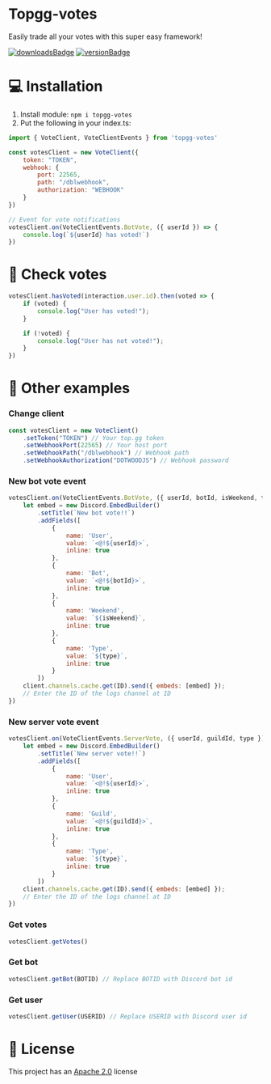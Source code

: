 # Topgg-votes
Easily trade all your votes with this super easy framework!

[![downloadsBadge](https://img.shields.io/npm/dt/topgg-votes?style=for-the-badge)](https://npmjs.com/topgg-votes)
[![versionBadge](https://img.shields.io/npm/v/topgg-votes?style=for-the-badge)](https://npmjs.com/topgg-votes)

# 💻 Installation

1. Install module: `npm i topgg-votes`
2. Put the following in your index.ts:
```js
import { VoteClient, VoteClientEvents } from 'topgg-votes'

const votesClient = new VoteClient({
    token: "TOKEN",
    webhook: {
        port: 22565,
        path: "/dblwebhook",
        authorization: "WEBHOOK"
    }
})

// Event for vote notifications
votesClient.on(VoteClientEvents.BotVote, ({ userId }) => {
    console.log(`${userId} has voted!`)
})
```

# 📨 Check votes
```js
votesClient.hasVoted(interaction.user.id).then(voted => {
    if (voted) {
        console.log("User has voted!");
    }

    if (!voted) {
        console.log("User has not voted!");
    }
})
```

# 📂 Other examples
### Change client
```js
const votesClient = new VoteClient()
    .setToken("TOKEN") // Your top.gg token
    .setWebhookPort(22565) // Your host port
    .setWebhookPath("/dblwebhook") // Webhook path
    .setWebhookAuthorization("DOTWOODJS") // Webhook password
```

### New bot vote event
```js
votesClient.on(VoteClientEvents.BotVote, ({ userId, botId, isWeekend, type }) => {
    let embed = new Discord.EmbedBuilder()
        .setTitle(`New bot vote!!`)
        .addFields([
            {
                name: 'User',
                value: `<@!${userId}>`,
                inline: true
            },
            {
                name: 'Bot',
                value: `<@!${botId}>`,
                inline: true
            },
            {
                name: 'Weekend',
                value: `${isWeekend}`,
                inline: true
            },
            {
                name: 'Type',
                value: `${type}`,
                inline: true
            }
        ])
    client.channels.cache.get(ID).send({ embeds: [embed] });
    // Enter the ID of the logs channel at ID
})
```

### New server vote event
```js
votesClient.on(VoteClientEvents.ServerVote, ({ userId, guildId, type }) => {
    let embed = new Discord.EmbedBuilder()
        .setTitle(`New server vote!!`)
        .addFields([
            {
                name: 'User',
                value: `<@!${userId}>`,
                inline: true
            },
            {
                name: 'Guild',
                value: `<@!${guildId}>`,
                inline: true
            },
            {
                name: 'Type',
                value: `${type}`,
                inline: true
            }
        ])
    client.channels.cache.get(ID).send({ embeds: [embed] });
    // Enter the ID of the logs channel at ID
})
```

### Get votes
```js
votesClient.getVotes()
```

### Get bot
```js
votesClient.getBot(BOTID) // Replace BOTID with Discord bot id
```

### Get user
```js
votesClient.getUser(USERID) // Replace USERID with Discord user id
```

# 📑 License
This project has an <a href="https://github.com/DotwoodMedia/topgg-votes/blob/main/LICENSE">Apache 2.0</a> license
